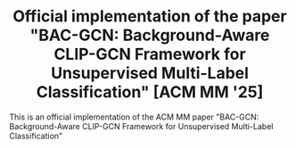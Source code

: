 <!DOCTYPE html>
<html>
<head>
<meta charset="utf-8">
</head>
<body>
<h1 style="text-align: center;">
  Official implementation of the paper "BAC-GCN: Background-Aware CLIP-GCN Framework for Unsupervised Multi-Label Classification" [ACM MM '25]
</h1>
<p style="text-align: left;">
  This is an official implementation of the ACM MM paper "BAC-GCN: Background-Aware CLIP-GCN Framework for Unsupervised Multi-Label Classification"
</p>
</body>
</html>
